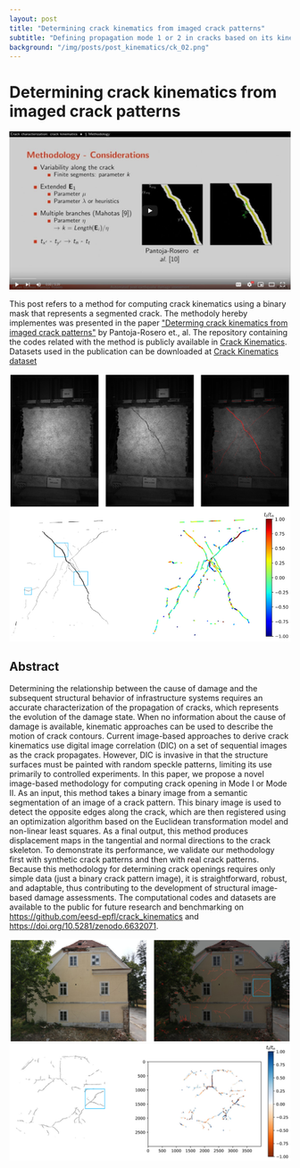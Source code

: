 ```yaml
---
layout: post
title: "Determining crack kinematics from imaged crack patterns"
subtitle: "Defining propagation mode 1 or 2 in cracks based on its kinematics"
background: "/img/posts/post_kinematics/ck_02.png"
---
```


# Determining crack kinematics from imaged crack patterns

[![Watch the video](/img/posts/post_kinematics/video_p2.png)](https://youtu.be/X1OHqQ6BCdo)

This post refers to a method for computing crack kinematics using a binary mask that represents a segmented crack. The methodoly hereby implementes was presented in the paper ["Determing crack kinematics from imaged crack patterns"](https://doi.org/10.1016/j.conbuildmat.2022.128054) by Pantoja-Rosero et., al. The repository containing the codes related with the method is publicly available in [Crack Kinematics](https://github.com/bgpantojar/crack_kinematics). Datasets used in the publication can be downloaded at [Crack Kinematics dataset](https://zenodo.org/record/6632071#.YvUu0GFByEI)

![IMDb page](/img/posts/post_kinematics/ck_01.png)
![IMDb page](/img/posts/post_kinematics/ck_02.png)

## Abstract

Determining the relationship between the cause of damage and the subsequent structural behavior of infrastructure systems requires an accurate characterization of the propagation of cracks, which represents the evolution of the damage state. When no information about the cause of damage is available, kinematic approaches can be used to describe the motion of crack contours. Current image-based approaches to derive crack kinematics use digital image correlation (DIC) on a set of sequential images as the crack propagates. However, DIC is invasive in that the structure surfaces must be painted with random speckle patterns, limiting its use primarily to controlled experiments. In this paper, we propose a novel image-based methodology for computing crack opening in Mode I or Mode II. As an input, this method takes a binary image from a semantic segmentation of an image of a crack pattern. This binary image is used to detect the opposite edges along the crack, which are then registered using an optimization algorithm based on the Euclidean transformation model and non-linear least squares. As a final output, this method produces displacement maps in the tangential and normal directions to the crack skeleton. To demonstrate its performance, we validate our methodology first with synthetic crack patterns and then with real crack patterns. Because this methodology for determining crack openings requires only simple data (just a binary crack pattern image), it is straightforward, robust, and adaptable, thus contributing to the development of structural image-based damage assessments. The computational codes and datasets are available to the public for future research and benchmarking on https://github.com/eesd-epfl/crack_kinematics and https://doi.org/10.5281/zenodo.6632071.

![IMDb page](/img/posts/post_kinematics/ck_08.png)
![IMDb page](/img/posts/post_kinematics/ck_09.png)
